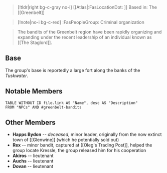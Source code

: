 >[!tldr|right bg-c-gray no-i] [[Atlas|:FasLocationDot: ]] Based in: The [[Greenbelt]]

>[!note|no-i bg-c-red] :FasPeopleGroup: Criminal organization

>The bandits of the Greenbelt region have been rapidly organizing and expanding under the recent leadership of an individual known as [[The Staglord]].

## Base
The group's base is reportedly a large fort along the banks of the *Tuskwater*.

## Notable Members
```dataview
TABLE WITHOUT ID file.link AS "Name", desc AS "Description"
FROM "NPCs" AND #greenbelt-bandits
```

## Other Members
- **Happs Bydon** -- *deceased*, minor leader, originally from the now extinct town of [[Glenwine]] (which he potentially sold out)
- **Rex** -- minor bandit, captured at [[Oleg's Trading Post]], helped the group locate Kressle, the group released him for his cooperation
- **Akiros** -- lieutenant
-  **Auchs** -- lieutenant
- **Dovan** -- lieutenant